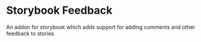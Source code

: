 # Storybook Feedback

An addon for storybook which adds support for adding comments and other feedback to stories

